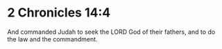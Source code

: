 # 2 Chronicles 14:4

And commanded Judah to seek the LORD God of their fathers, and to do the law and the commandment.